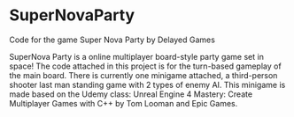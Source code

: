 # SuperNovaParty
Code for the game Super Nova Party by Delayed Games

SuperNova Party is a online multiplayer board-style party game set in space! The code attached in this project is for the turn-based gameplay of the main board.
There is currently one minigame attached, a third-person shooter last man standing game with 2 types of enemy AI. This minigame is made based on the Udemy class: 
Unreal Engine 4 Mastery: Create Multiplayer Games with C++ by Tom Looman and Epic Games.
